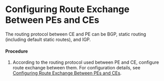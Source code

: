 Configuring Route Exchange Between PEs and CEs
==============================================

The routing protocol between CE and PE can be BGP, static routing (including default static routes), and IGP.

#### Procedure

1. According to the routing protocol used between PE and CE, configure route exchange between them. For configuration details, see [Configuring Route Exchange Between PEs and CEs](dc_vrp_cfg_ngmvpn_0025.html).